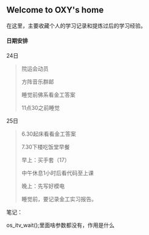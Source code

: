 ## Welcome to OXY's home

在这里，主要收藏个人的学习记录和提炼过后的学习经验。



#### 日期安排

24日

> 院运会动员
>
> 方阵音乐群邮
>
> 睡觉前佛系看金工答案
>
> 11点30之前睡觉

25日

> 6.30起床看看金工答案
>
> 7.30下楼吃饭堂早餐
>
> 早上：买手套（17）
>
> 中午休息1小时后看代码至上课
>
> 晚上：先写好模电
>
> 睡觉前，要记录金工实习报告。





笔记：

os_itv_wait();里面啥参数都没有，作用是什么

